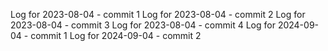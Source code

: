 Log for 2023-08-04 - commit 1
Log for 2023-08-04 - commit 2
Log for 2023-08-04 - commit 3
Log for 2023-08-04 - commit 4
Log for 2024-09-04 - commit 1
Log for 2024-09-04 - commit 2
